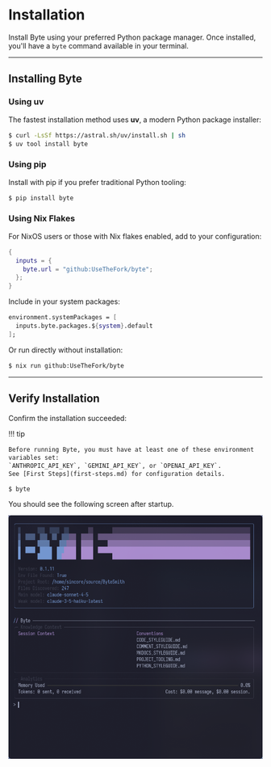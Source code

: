 # Installation

Install Byte using your preferred Python package manager. Once installed, you'll have a `byte` command available in your terminal.

---

## Installing Byte

### Using uv

The fastest installation method uses **uv**, a modern Python package installer:

```bash
$ curl -LsSf https://astral.sh/uv/install.sh | sh
$ uv tool install byte
```

### Using pip

Install with pip if you prefer traditional Python tooling:

```bash
$ pip install byte
```

### Using Nix Flakes

For NixOS users or those with Nix flakes enabled, add to your configuration:

```nix
{
  inputs = {
    byte.url = "github:UseTheFork/byte";
  };
}
```

Include in your system packages:

```nix
environment.systemPackages = [
  inputs.byte.packages.${system}.default
];
```

Or run directly without installation:

```bash
$ nix run github:UseTheFork/byte
```

---

## Verify Installation

Confirm the installation succeeded:

!!! tip

    Before running Byte, you must have at least one of these environment variables set:
    `ANTHROPIC_API_KEY`, `GEMINI_API_KEY`, or `OPENAI_API_KEY`.
    See [First Steps](first-steps.md) for configuration details.

```bash
$ byte
```

You should see the following screen after startup.

![Byte Boot Screen](../images/boot.png)
